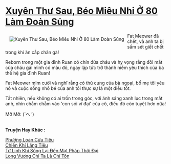 <a href="https://truyentiki.com/xuyen-thu-sau-beo-mieu-nhi-o-80-lam-doan-sung.31842/" title="Xuyên Thư Sau, Béo Miêu Nhi Ở 80 Làm Đoàn Sủng"><h1>Xuyên Thư Sau, Béo Miêu Nhi Ở 80 Làm Đoàn Sủng</h1></a><div style="display:table"><img align="right" style="float: left; padding: 10px;" src="https://truyentiki.com/a/img/str/src/31842.jpg" alt="Xuyên Thư Sau, Béo Miêu Nhi Ở 80 Làm Đoàn Sủng">Fat Meower đã chết, và anh ta bị sấm sét giết chết trong khi ăn cắp chân gà! <p></p> Reborn trong một gia đình Ruan có chín đứa cháu và hy vọng rằng đôi mắt của cháu gái mình có màu đỏ, ngay lập tức trở thành niềm yêu thích của ba thế hệ gia đình Ruan! <p></p> Fat Meower mỉm cười và nghĩ rằng có thú cưng của bà ngoại, bố mẹ tôi yêu nó và cuộc sống nhỏ bé của anh tôi thực sự là một điều tốt. <p></p> Tất nhiên, nếu không có ai trốn trong góc, với ánh sáng xanh lục trong mắt anh, nhìn chằm chằm vào &#39;con sói vĩ đại&#39; của cô, điều đó còn tuyệt hơn nữa! <p></p> Mỡ Mỡ: (`へ ′)</div><p><br><b>Truyện Hay Khác :</b></p><a href="https://truyentiki.com/phuong-loan-cuu-tieu.31841/" alt="Phượng Loan Cửu Tiêu">Phượng Loan Cửu Tiêu</a><br/><a href="https://github.com/nownovels/top500/tree/master/truyenhay/33596/" alt="Chiến Khí Lăng Tiêu">Chiến Khí Lăng Tiêu</a><br/><a href="https://github.com/nownovels/top500/tree/master/truyenhay/33599/" alt="Từ Linh Khí Sống Lại Đến Mạt Pháp Thời Đại">Từ Linh Khí Sống Lại Đến Mạt Pháp Thời Đại</a><br/><a href="https://wikitruyen.wordpress.com/2020/06/23/long-vuong-chi-ta-la-chi-ton/" alt="Long Vương Chi Ta Là Chí Tôn">Long Vương Chi Ta Là Chí Tôn</a><br/>
